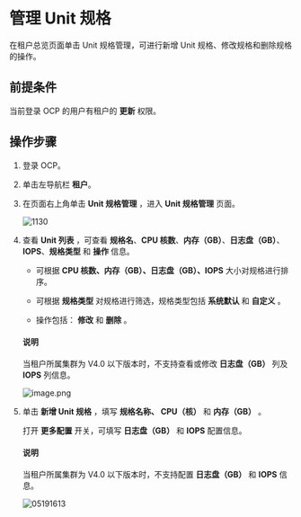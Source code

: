 # 管理 Unit 规格

在租户总览页面单击 Unit 规格管理，可进行新增 Unit 规格、修改规格和删除规格的操作。

## 前提条件

当前登录 OCP 的用户有租户的 **更新** 权限。

## 操作步骤

1. 登录 OCP。

2. 单击左导航栏 **租户**。

3. 在页面右上角单击 **Unit 规格管理** ，进入 **Unit 规格管理** 页面。

   ![1130](https://obbusiness-private.oss-cn-shanghai.aliyuncs.com/doc/img/ocp/401/unint%E8%A7%84%E6%A0%BC%E7%AE%A1%E7%90%861.png)

4. 查看 **Unit 列表** ，可查看 **规格名**、**CPU 核数**、**内存（GB）**、**日志盘（GB）**、**IOPS**、**规格类型** 和 **操作** 信息。

   * 可根据 **CPU 核数、内存（GB）、日志盘（GB）、IOPS** 大小对规格进行排序。

   * 可根据 **规格类型** 对规格进行筛选，规格类型包括 **系统默认** 和 **自定义** 。

   * 操作包括： **修改** 和 **删除** 。

    <main id="notice" type='explain'>
    <h4>说明</h4>
    <p>当租户所属集群为 V4.0 以下版本时，不支持查看或修改 <b>日志盘（GB）</b> 列及 <b>IOPS</b> 列信息。</p>
    </main>

   ![image.png](https://obbusiness-private.oss-cn-shanghai.aliyuncs.com/doc/img/ocp/420/Unit%E8%A7%84%E6%A0%BC%E7%AE%A1%E7%90%86.png)

5. 单击 **新增 Unit 规格** ，填写 **规格名称、 CPU（核）** 和 **内存（GB）** 。

   打开 **更多配置** 开关，可填写 **日志盘（GB）** 和 **IOPS** 配置信息。

    <main id="notice" type='explain'>
    <h4>说明</h4>
    <p>当租户所属集群为 V4.0 以下版本时，不支持配置 <b>日志盘（GB）</b> 和 <b>IOPS</b> 信息。</li></ul></p>
    </main>

   ![05191613](https://obbusiness-private.oss-cn-shanghai.aliyuncs.com/doc/img/ocp/420/%E6%96%B0%E5%BB%BAunit%E8%A7%84%E6%A0%BC.png)
